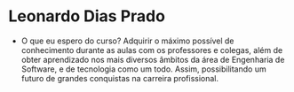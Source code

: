 # Leonardo Dias Prado

- O que eu espero do curso? 
Adquirir o máximo possível de conhecimento durante as aulas com os professores e colegas, além de obter aprendizado nos mais diversos âmbitos da área de Engenharia de Software, e de tecnologia como um todo. Assim, possibilitando um futuro de grandes conquistas na carreira profissional.

